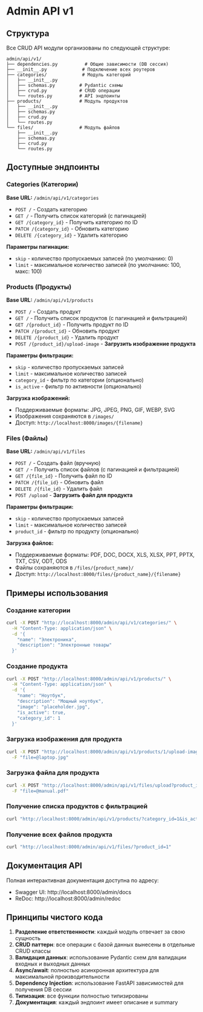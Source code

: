 # Admin API v1

## Структура

Все CRUD API модули организованы по следующей структуре:

```
admin/api/v1/
├── dependencies.py          # Общие зависимости (DB сессия)
├── __init__.py             # Подключение всех роутеров
├── categories/             # Модуль категорий
│   ├── __init__.py
│   ├── schemas.py         # Pydantic схемы
│   ├── crud.py            # CRUD операции
│   └── routes.py          # API эндпоинты
├── products/              # Модуль продуктов
│   ├── __init__.py
│   ├── schemas.py
│   ├── crud.py
│   └── routes.py
└── files/                 # Модуль файлов
    ├── __init__.py
    ├── schemas.py
    ├── crud.py
    └── routes.py
```

## Доступные эндпоинты

### Categories (Категории)

**Base URL:** `/admin/api/v1/categories`

- `POST /` - Создать категорию
- `GET /` - Получить список категорий (с пагинацией)
- `GET /{category_id}` - Получить категорию по ID
- `PATCH /{category_id}` - Обновить категорию
- `DELETE /{category_id}` - Удалить категорию

**Параметры пагинации:**
- `skip` - количество пропускаемых записей (по умолчанию: 0)
- `limit` - максимальное количество записей (по умолчанию: 100, макс: 100)

### Products (Продукты)

**Base URL:** `/admin/api/v1/products`

- `POST /` - Создать продукт
- `GET /` - Получить список продуктов (с пагинацией и фильтрацией)
- `GET /{product_id}` - Получить продукт по ID
- `PATCH /{product_id}` - Обновить продукт
- `DELETE /{product_id}` - Удалить продукт
- `POST /{product_id}/upload-image` - **Загрузить изображение продукта**

**Параметры фильтрации:**
- `skip` - количество пропускаемых записей
- `limit` - максимальное количество записей
- `category_id` - фильтр по категории (опционально)
- `is_active` - фильтр по активности (опционально)

**Загрузка изображений:**
- Поддерживаемые форматы: JPG, JPEG, PNG, GIF, WEBP, SVG
- Изображения сохраняются в `/images/`
- Доступ: `http://localhost:8000/images/{filename}`

### Files (Файлы)

**Base URL:** `/admin/api/v1/files`

- `POST /` - Создать файл (вручную)
- `GET /` - Получить список файлов (с пагинацией и фильтрацией)
- `GET /{file_id}` - Получить файл по ID
- `PATCH /{file_id}` - Обновить файл
- `DELETE /{file_id}` - Удалить файл
- `POST /upload` - **Загрузить файл для продукта**

**Параметры фильтрации:**
- `skip` - количество пропускаемых записей
- `limit` - максимальное количество записей
- `product_id` - фильтр по продукту (опционально)

**Загрузка файлов:**
- Поддерживаемые форматы: PDF, DOC, DOCX, XLS, XLSX, PPT, PPTX, TXT, CSV, ODT, ODS
- Файлы сохраняются в `/files/{product_name}/`
- Доступ: `http://localhost:8000/files/{product_name}/{filename}`

## Примеры использования

### Создание категории

```bash
curl -X POST "http://localhost:8000/admin/api/v1/categories/" \
  -H "Content-Type: application/json" \
  -d '{
    "name": "Электроника",
    "description": "Электронные товары"
  }'
```

### Создание продукта

```bash
curl -X POST "http://localhost:8000/admin/api/v1/products/" \
  -H "Content-Type: application/json" \
  -d '{
    "name": "Ноутбук",
    "description": "Мощный ноутбук",
    "image": "placeholder.jpg",
    "is_active": true,
    "category_id": 1
  }'
```

### Загрузка изображения для продукта

```bash
curl -X POST "http://localhost:8000/admin/api/v1/products/1/upload-image" \
  -F "file=@laptop.jpg"
```

### Загрузка файла для продукта

```bash
curl -X POST "http://localhost:8000/admin/api/v1/files/upload?product_id=1" \
  -F "file=@manual.pdf"
```

### Получение списка продуктов с фильтрацией

```bash
curl "http://localhost:8000/admin/api/v1/products/?category_id=1&is_active=true&skip=0&limit=10"
```

### Получение всех файлов продукта

```bash
curl "http://localhost:8000/admin/api/v1/files/?product_id=1"
```

## Документация API

Полная интерактивная документация доступна по адресу:
- Swagger UI: http://localhost:8000/admin/docs
- ReDoc: http://localhost:8000/admin/redoc

## Принципы чистого кода

1. **Разделение ответственности**: каждый модуль отвечает за свою сущность
2. **CRUD паттерн**: все операции с базой данных вынесены в отдельные CRUD классы
3. **Валидация данных**: использование Pydantic схем для валидации входных и выходных данных
4. **Async/await**: полностью асинхронная архитектура для максимальной производительности
5. **Dependency Injection**: использование FastAPI зависимостей для получения DB сессии
6. **Типизация**: все функции полностью типизированы
7. **Документация**: каждый эндпоинт имеет описание и summary

